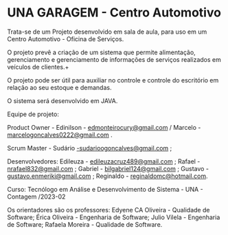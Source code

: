 
# UNA GARAGEM - Centro Automotivo

Trata-se de um Projeto desenvolvido em sala de aula, para uso em um Centro Automotivo - Oficina de Serviços.

O projeto prevê a criação de um sistema que permite alimentação, gerenciamento e gerenciamento de informações de serviços realizados em veículos de clientes.+

O projeto pode ser útil para auxiliar no controle e controle do escritório em relação ao seu estoque e demandas.

O sistema será desenvolvido em JAVA.

Equipe de projeto:

Product Owner - Edinilson - edmonteirocury@gmail.com / Marcelo - marcelogoncalves0222@gmail.com .

Scrum Master - Sudário -sudarioogoncalves@gmail.com ;

Desenvolvedores: Edileuza - edileuzacruz489@gmail.com ; Rafael - nrafael832@gmail.com ; Gabriel - bilgabriel124@gmail.com ; Gustavo - gustavo.enmeriki@gmail.com ; Reginaldo - reginaldomc@hotmail.com.

Curso: Tecnólogo em Análise e Desenvolvimento de Sistema - UNA - Contagem /2023-02

Os orientadores são os professores: Edyene CA Oliveira - Qualidade de Software; Érica Oliveira - Engenharia de Software; Julio Vilela - Engenharia de Software; Rafaela Moreira - Qualidade de Software.
